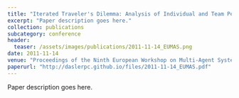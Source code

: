 ```yaml
---
title: "Iterated Traveler's Dilemma: Analysis of Individual and Team Performances and Challenges Ahead"
excerpt: "Paper description goes here."
collection: publications
subcategory: conference
header: 
  teaser: /assets/images/publications/2011-11-14_EUMAS.png
date: 2011-11-14
venue: "Proceedings of the Ninth European Workshop on Multi-Agent Systems (EUMAS)"
paperurl: "http://daslerpc.github.io/files/2011-11-14_EUMAS.pdf"
---
```


Paper description goes here.